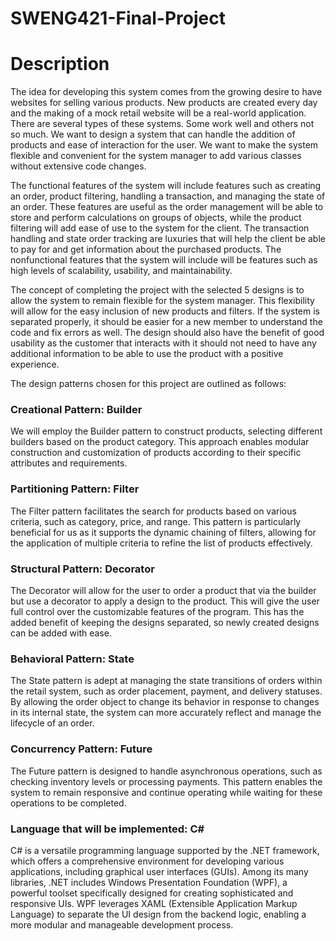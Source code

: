 # SWENG421-Final-Project
<h1>Description</h1>
The idea for developing this system comes from the growing desire to have websites for selling various products. New products are created every day and the making of a mock retail website will be a real-world application. There are several types of these systems. Some work well and others not so much. We want to design a system that can handle the addition of products and ease of interaction for the user. We want to make the system flexible and convenient for the system manager to add various classes without extensive code changes.


The functional features of the system will include features such as creating an order, product filtering, handling a transaction, and managing the state of an order. These features are useful as the order management will be able to store and perform calculations on groups of objects, while the product filtering will add ease of use to the system for the client. The transaction handling and state order tracking are luxuries that will help the client be able to pay for and get information about the purchased products. The nonfunctional features that the system will include will be features such as high levels of scalability, usability, and maintainability. 

The concept of completing the project with the selected 5 designs is to allow the system to remain flexible for the system manager. This flexibility will allow for the easy inclusion of new products and filters. If the system is separated properly, it should be easier for a new member to understand the code and fix errors as well. The design should also have the benefit of good usability as the customer that interacts with it should not need to have any additional information to be able to use the product with a positive experience.

The design patterns chosen for this project are outlined as follows: 

<h3>Creational Pattern: Builder</h3>
We will employ the Builder pattern to construct products, selecting different builders based on the product category. This approach enables modular construction and customization of products according to their specific attributes and requirements. 

<h3>Partitioning Pattern: Filter </h3>
The Filter pattern facilitates the search for products based on various criteria, such as category, price, and range. This pattern is particularly beneficial for us as it supports the dynamic chaining of filters, allowing for the application of multiple criteria to refine the list of products effectively. 

<h3>Structural Pattern: Decorator </h3>
The Decorator will allow for the user to order a product that via the builder but use a decorator to apply a design to the product. This will give the user full control over the customizable features of the program. This has the added benefit of keeping the designs separated, so newly created designs can be added with ease. 

<h3>Behavioral Pattern: State </h3>
The State pattern is adept at managing the state transitions of orders within the retail system, such as order placement, payment, and delivery statuses. By allowing the order object to change its behavior in response to changes in its internal state, the system can more accurately reflect and manage the lifecycle of an order.

<h3>Concurrency Pattern: Future </h3>
The Future pattern is designed to handle asynchronous operations, such as checking inventory levels or processing payments. This pattern enables the system to remain responsive and continue operating while waiting for these operations to be completed. 

<h3>Language that will be implemented: C# </h3>
C# is a versatile programming language supported by the .NET framework, which offers a comprehensive environment for developing various applications, including graphical user interfaces (GUIs). Among its many libraries, .NET includes Windows Presentation Foundation (WPF), a powerful toolset specifically designed for creating sophisticated and responsive UIs. WPF leverages XAML (Extensible Application Markup Language) to separate the UI design from the backend logic, enabling a more modular and manageable development process. 
